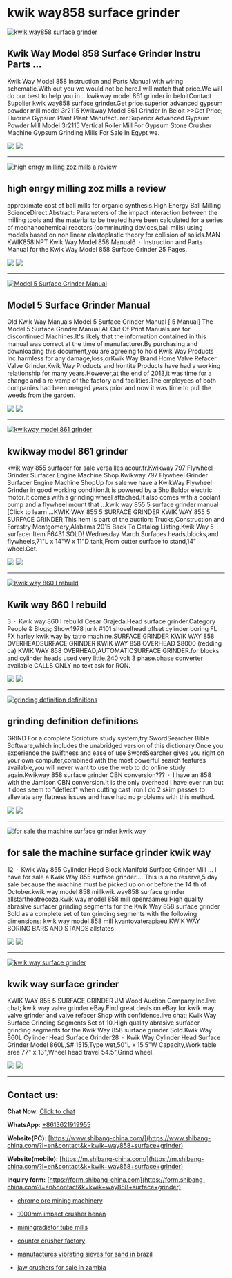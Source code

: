 # kwik way858 surface grinder

<a href="https://swt.shibang-china.com/?l=en&img&k=kwik+way858+surface+grinder" target="_blank">![kwik way858 surface grinder](http://static.shibang-china.com/all-800x300/843.jpg)</a>

## Kwik Way Model 858 Surface Grinder Instru Parts …
Kwik Way Model 858 Instruction and Parts Manual with wiring schematic.With out you we would not be here.I will match that price.We will do our best to help you in …kwikway model 861 grinder in beloitContact Supplier kwik way858 surface grinder.Get price.superior advanced gypsum powder mill model 3r2115 Kwikway Model 861 Grinder In Beloit &gt;&gt;Get Price; Fluorine Gypsum Plant Plant Manufacturer.Superior Advanced Gypsum Powder Mill Model 3r2115 Vertical Roller Mill For Gypsum Stone Crusher Machine Gypsum Grinding Mills For Sale In Egypt we.


<a href="https://whatsapp.shibangsoft.com/WhatsApp.php" target="_blank" title="WhatsApp">![](http://static.shibang-china.com/icon/whatsapp.png)</a> <a href="https://swt.shibang-china.com/?l=en&icon&k=kwik+way858+surface+grinder" target="_blank">![](http://static.shibang-china.com/icon/chat-en.png)</a>

---

<a href="https://swt.shibang-china.com/?l=en&img&k=kwik+way858+surface+grinder" target="_blank">![high enrgy milling zoz mills a review](http://static.shibang-china.com/all-800x300/1357.jpg)</a>

## high enrgy milling zoz mills a review
approximate cost of ball mills for organic synthesis.High Energy Ball Milling ScienceDirect.Abstract: Parameters of the impact interaction between the milling tools and the material to be treated have been calculated for a series of mechanochemical reactors (comminuting devices,ball mills) using models based on non linear elastoplastic theory for collision of solids.MAN KWIK858INPT Kwik Way Model 858 Manual6&ensp;&#0183;&ensp;Instruction and Parts Manual for the Kwik Way Model 858 Surface Grinder 25 Pages.


<a href="https://whatsapp.shibangsoft.com/WhatsApp.php" target="_blank" title="WhatsApp">![](http://static.shibang-china.com/icon/whatsapp.png)</a> <a href="https://swt.shibang-china.com/?l=en&icon&k=kwik+way858+surface+grinder" target="_blank">![](http://static.shibang-china.com/icon/chat-en.png)</a>

---

<a href="https://swt.shibang-china.com/?l=en&img&k=kwik+way858+surface+grinder" target="_blank">![Model 5 Surface Grinder Manual](http://static.shibang-china.com/all-800x300/1437.jpg)</a>

## Model 5 Surface Grinder Manual
Old Kwik Way Manuals Model 5 Surface Grinder Manual [ 5 Manual] The Model 5 Surface Grinder Manual All Out Of Print Manuals are for discontinued Machines.It's likely that the information contained in this manual was correct at the time of manufacturer.By purchasing and downloading this document,you are agreeing to hold Kwik Way Products Inc.harmless for any damage,loss,orKwik Way Brand Home Valve Refacer Valve Grinder.Kwik Way Products and Irontite Products have had a working relationship for many years.However,at the end of 2013,it was time for a change and a re vamp of the factory and facilities.The employees of both companies had been merged years prior and now it was time to pull the weeds from the garden.


<a href="https://whatsapp.shibangsoft.com/WhatsApp.php" target="_blank" title="WhatsApp">![](http://static.shibang-china.com/icon/whatsapp.png)</a> <a href="https://swt.shibang-china.com/?l=en&icon&k=kwik+way858+surface+grinder" target="_blank">![](http://static.shibang-china.com/icon/chat-en.png)</a>

---

<a href="https://swt.shibang-china.com/?l=en&img&k=kwik+way858+surface+grinder" target="_blank">![kwikway model 861 grinder](http://static.shibang-china.com/all-800x300/1512.jpg)</a>

## kwikway model 861 grinder
kwik way 855 surfacer for sale versailleslacour.fr.Kwikway 797 Flywheel Grinder Surfacer Engine Machine Shop.Kwikway 797 Flywheel Grinder Surfacer Engine Machine ShopUp for sale we have a KwikWay Flywheel Grinder in good working condition.It is powered by a 5hp Baldor electric motor.It comes with a grinding wheel attached.It also comes with a coolant pump and a flywheel mount that …kwik way 855 5 surface grinder manual [Click to learn …KWIK WAY 855 5 SURFACE GRINDER KWIK WAY 855 5 SURFACE GRINDER This item is part of the auction: Trucks,Construction and Forestry Montgomery,Alabama 2015 Back To Catalog Listing.Kwik Way 5 surfacer Item F6431 SOLD! Wednesday March.Surfaces heads,blocks,and flywheels,71&quot;L x 14&quot;W x 11&quot;D tank,From cutter surface to stand,14&quot; wheel.Get.


<a href="https://whatsapp.shibangsoft.com/WhatsApp.php" target="_blank" title="WhatsApp">![](http://static.shibang-china.com/icon/whatsapp.png)</a> <a href="https://swt.shibang-china.com/?l=en&icon&k=kwik+way858+surface+grinder" target="_blank">![](http://static.shibang-china.com/icon/chat-en.png)</a>

---

<a href="https://swt.shibang-china.com/?l=en&img&k=kwik+way858+surface+grinder" target="_blank">![Kwik way 860 l rebuild](http://static.shibang-china.com/all-800x300/694.jpg)</a>

## Kwik way 860 l rebuild
3&ensp;&#0183;&ensp;Kwik way 860 l rebuild Cesar Grajeda.Head surface grinder.Category People &amp; Blogs; Show.1978 junk #101 shovelhead offset cylinder boring FL FX harley kwik way by tatro machine.SURFACE GRINDER KWIK WAY 858 OVERHEADSURFACE GRINDER KWIK WAY 858 OVERHEAD $8000 (redding ca) KWIK WAY 858 OVERHEAD,AUTOMATICSURFACE GRINDER.for blocks and cylinder heads used very little.240 volt 3 phase.phase converter available CALLS ONLY no text ask for RON.


<a href="https://whatsapp.shibangsoft.com/WhatsApp.php" target="_blank" title="WhatsApp">![](http://static.shibang-china.com/icon/whatsapp.png)</a> <a href="https://swt.shibang-china.com/?l=en&icon&k=kwik+way858+surface+grinder" target="_blank">![](http://static.shibang-china.com/icon/chat-en.png)</a>

---

<a href="https://swt.shibang-china.com/?l=en&img&k=kwik+way858+surface+grinder" target="_blank">![grinding definition definitions](http://static.shibang-china.com/all-800x300/236.jpg)</a>

## grinding definition definitions
GRIND For a complete Scripture study system,try SwordSearcher Bible Software,which includes the unabridged version of this dictionary.Once you experience the swiftness and ease of use SwordSearcher gives you right on your own computer,combined with the most powerful search features available,you will never want to use the web to do online study again.Kwikway 858 surface grinder CBN conversion???&ensp;&#0183;&ensp;I have an 858 with the Jamison CBN conversion.It is the only overhead I have ever run but it does seem to &quot;deflect&quot; when cutting cast iron.I do 2 skim passes to alleviate any flatness issues and have had no problems with this method.


<a href="https://whatsapp.shibangsoft.com/WhatsApp.php" target="_blank" title="WhatsApp">![](http://static.shibang-china.com/icon/whatsapp.png)</a> <a href="https://swt.shibang-china.com/?l=en&icon&k=kwik+way858+surface+grinder" target="_blank">![](http://static.shibang-china.com/icon/chat-en.png)</a>

---

<a href="https://swt.shibang-china.com/?l=en&img&k=kwik+way858+surface+grinder" target="_blank">![for sale the machine surface grinder kwik way](http://static.shibang-china.com/all-800x300/344.jpg)</a>

## for sale the machine surface grinder kwik way
12&ensp;&#0183;&ensp;Kwik Way 855 Cylinder Head Block Manifold Surface Grinder Mill … I have for sale a Kwik Way 855 surface grinder.… This is a no reserve,5 day sale because the machine must be picked up on or before the 14 th of October.kwik way model 858 millkwik way858 surface grinder allstartheatrecoza.kwik way model 858 mill openraameu High quality abrasive surfacer grinding segments for the Kwik Way 858 surface grinder Sold as a complete set of ten grinding segments with the following dimensions: kwik way model 858 mill kvantovaterapiaeu.KWIK WAY BORING BARS AND STANDS allstates


<a href="https://whatsapp.shibangsoft.com/WhatsApp.php" target="_blank" title="WhatsApp">![](http://static.shibang-china.com/icon/whatsapp.png)</a> <a href="https://swt.shibang-china.com/?l=en&icon&k=kwik+way858+surface+grinder" target="_blank">![](http://static.shibang-china.com/icon/chat-en.png)</a>

---

<a href="https://swt.shibang-china.com/?l=en&img&k=kwik+way858+surface+grinder" target="_blank">![kwik way surface grinder](http://static.shibang-china.com/all-800x300/121.jpg)</a>

## kwik way surface grinder
KWIK WAY 855 5 SURFACE GRINDER JM Wood Auction Company,Inc.live chat; kwik way valve grinder eBay.Find great deals on eBay for kwik way valve grinder and valve refacer Shop with confidence.live chat; Kwik Way Surface Grinding Segments Set of 10.High quality abrasive surfacer grinding segments for the Kwik Way 858 surface grinder Sold.Kwik Way 860L Cylinder Head Surface Grinder28&ensp;&#0183;&ensp;Kwik Way Cylinder Head Surface Grinder Model 860L,S# 1515,Type wet,50&quot;L x 15.5&quot;W Capacity,Work table area 77&quot; x 13&quot;,Wheel head travel 54.5&quot;,Grind wheel.


<a href="https://whatsapp.shibangsoft.com/WhatsApp.php" target="_blank" title="WhatsApp">![](http://static.shibang-china.com/icon/whatsapp.png)</a> <a href="https://swt.shibang-china.com/?l=en&icon&k=kwik+way858+surface+grinder" target="_blank">![](http://static.shibang-china.com/icon/chat-en.png)</a>

---
## Contact us:

**Chat Now:** [Click to chat](https://swt.shibang-china.com?l=en&contact&k=kwik+way858+surface+grinder)

**WhatsApp:**  [+8613621919955](https://whatsapp.shibangsoft.com/WhatsApp.php)

**Website(PC):** [https://www.shibang-china.com/](https://www.shibang-china.com/?l=en&contact&k=kwik+way858+surface+grinder)

**Website(mobile):** [https://m.shibang-china.com/](https://m.shibang-china.com/?l=en&contact&k=kwik+way858+surface+grinder)

**Inquiry form:** [https://form.shibang-china.com](https://form.shibang-china.com?l=en&contact&k=kwik+way858+surface+grinder)

* [chrome ore mining machinery](../158/chrome%20ore%20mining%20machinery.md)

* [1000mm impact crusher henan](../157/1000mm%20impact%20crusher%20henan.md)

* [miningradiator tube mills](../159/miningradiator%20tube%20mills.md)

* [counter crusher factory](../160/counter%20crusher%20factory.md)

* [manufactures vibrating sieves for sand in brazil](../157/manufactures%20vibrating%20sieves%20for%20sand%20in%20brazil.md)

* [jaw crushers for sale in zambia](../157/jaw%20crushers%20for%20sale%20in%20zambia.md)